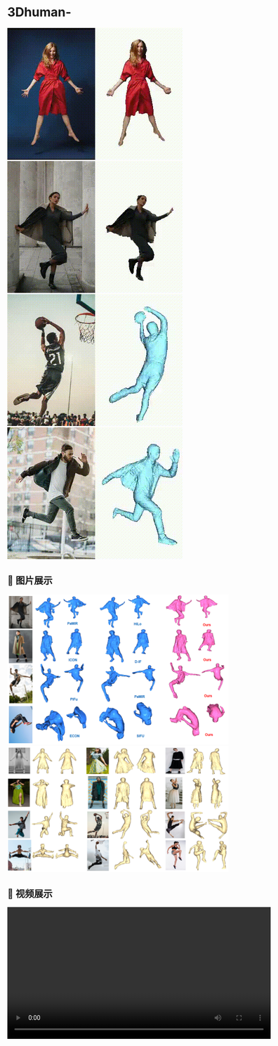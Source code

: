 # 3Dhuman-
![Demo GIF](1.gif) ![Demo GIF](3.gif) ![Demo GIF](4.gif) ![Demo GIF](6.gif)
## 📸 图片展示
![Image 1](comparsion.PNG)
![Image 2](pose.PNG)
## 🎥 视频展示

<video src="https://github.com/user-attachments/assets/91dbe191-ab7d-4463-a4c9-e0641f7d04a2" width="600" controls loop></video>
